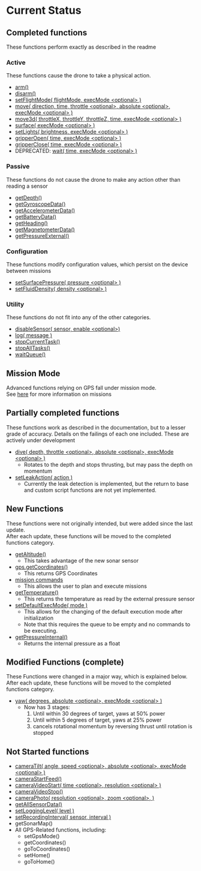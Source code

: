 # Current Status

## Completed functions

These functions perform exactly as described in the readme

### Active

These functions cause the drone to take a physical action.  

- [arm()](active/arm.md)
- [disarm()](active/disarm.md)
- [setFlightMode( flightMode, execMode \<optional> )](active/setFlightMode.md)
- [move( direction, time, throttle \<optional>, absolute \<optional>, execMode \<optional> )](active/move.md)
- [move3d( throttleX, throttleY, throttleZ, time, execMode \<optional> )](active/move3d.md)
- [surface( execMode \<optional> )](active/surface.md)
- [setLights( brightness, execMode \<optional> )](active/lights.md)
- [gripperOpen( time, execMode \<optional> )](active/gripperOpen.md)
- [gripperClose( time, execMode \<optional> )](active/gripperClose.md)
- DEPRECATED: [wait( time, execMode \<optional> )](active/wait.md)

### Passive

These functions do not cause the drone to make any action other than reading a sensor

- [getDepth()](passive/getDepth.md)
- [getGyroscopeData()](passive/getGyroscopeData.md)
- [getAccelerometerData()](passive/getAccelerometerData.md)
- [getBatteryData()](passive/getBatteryData.md)
- [getHeading()](passive/getHeading.md)
- [getMagnetometerData()](passive/getMagnetometerData.md)
- [getPressureExternal()](passive/getPressureExternal.md)

### Configuration

These functions modify configuration values, which persist on the device between missions

- [setSurfacePressure( pressure \<optional> )](configuration/setSurfacePressure.md)
- [setFluidDensity( density \<optional> )](configuration/setFluidDensity.md)

### Utility

These functions do not fit into any of the other categories.

- [disableSensor( sensor, enable \<optional>)](utility/disableSensor.md)
- [log( message )](utility/log.md)
- [stopCurrentTask()](utility/stopCurrentTask.md)
- [stopAllTasks()](utility/stopAllTasks.md)
- [waitQueue()](utility/waitQueue.md)

## Mission Mode

Advanced functions relying on GPS fall under mission mode.  
See [here](missions.md) for more information on missions

## Partially completed functions

These functions work as described in the documentation, but to a lesser grade of accuracy. Details on the failings of each one included. These are actively under development

- [dive( depth, throttle \<optional>, absolute \<optional>, execMode \<optional> )](active/dive.md)
  - Rotates to the depth and stops thrusting, but may pass the depth on momentum
- [setLeakAction( action )](configuration/setLeakAction.md)
  - Currently the leak detection is implemented, but the return to base and custom script functions are not yet implemented.

## New Functions

These functions were not originally intended, but were added since the last update.  
After each update, these functions will be moved to the completed functions category.

- [getAltitude()](passive/getAltitude.md)
  - This takes advantage of the new sonar sensor
- [gps.getCoordinates()](passive/gps.getCoordinates.md)
  - This returns GPS Coordinates
- [mission commands](missions.md)
  - This allows the user to plan and execute missions
- [getTemperature()](passive/getTemperature.md)
  - This returns the temperature as read by the external pressure sensor
- [setDefaultExecMode( mode )](configuration/setDefaultExecMode.md)
  - This allows for the changing of the default execution mode after initialization
  - Note that this requires the queue to be empty and no commands to be executing.
- [getPressureInternal()](passive/getPressureInternal.md)
  - Returns the internal pressure as a float

## Modified Functions (complete)

These Functions were changed in a major way, which is explained below.  
After each update, these functions will be moved to the completed functions category.

- [yaw( degrees, absolute \<optional>, execMode \<optional> )](active/yaw.md)
  - Now has 3 stages:
    1. Until within 30 degrees of target, yaws at 50% power
    2. Until within 5 degrees of target, yaws at 25% power
    3. cancels rotational momentum by reversing thrust until rotation is stopped

## Not Started functions

- [cameraTilt( angle, speed \<optional>, absolute \<optional>, execMode \<optional> )](active/cameraTilt.md)
- [cameraStartFeed()](passive/cameraStartFeed.md)
- [cameraVideoStart( time \<optional>, resolution \<optional> )](passive/cameraVideoStart.md)
- [cameraVideoStop()](passive/cameraVideoStop.md)
- [cameraPhoto( resolution \<optional>, zoom \<optional>, )](passive/cameraPhoto.md)
- [getAllSensorData()](passive/getAllSensorData.md)
- [setLoggingLevel( level )](configuration/setLoggingLevel.md)
- [setRecordingInterval( sensor, interval )](configuration/setRecordingInterval.md)
- getSonarMap()
- All GPS-Related functions, including:
  - setGpsMode()
  - getCoordinates()
  - goToCoordinates()
  - setHome()
  - goToHome()
